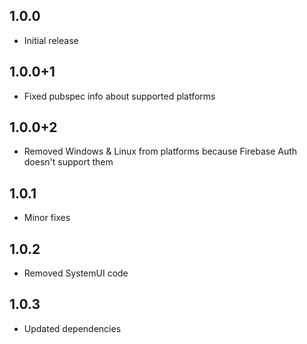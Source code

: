 ## 1.0.0

* Initial release

## 1.0.0+1

* Fixed pubspec info about supported platforms

## 1.0.0+2

* Removed Windows & Linux from platforms because Firebase Auth doesn't support them

## 1.0.1

* Minor fixes

## 1.0.2

* Removed SystemUI code

## 1.0.3

* Updated dependencies